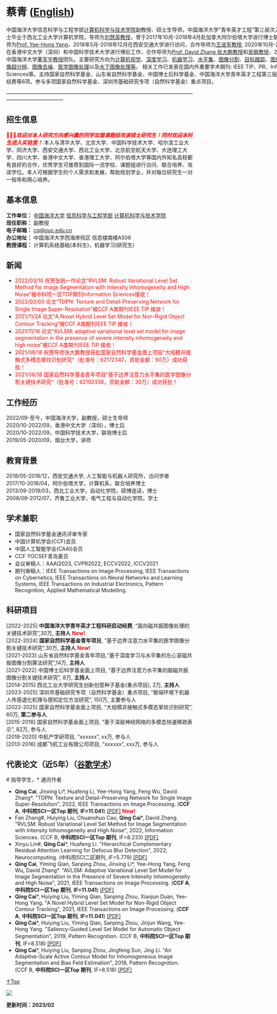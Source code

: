 <span id = "Top"> </span>
# 蔡青 (<a href="/index-en.html">English</a>)  

<p style="width:970px;">
    <img src="/cai.jpg" align="right" width="150" hspace="5" vspace="5">
    中国海洋大学信息科学与工程学部<a href="http://it.ouc.edu.cn/">计算机科学与技术学院</a>副教授、硕士生导师，中国海洋大学“青年英才工程”第三层次入选者。博士毕业于西北工业大学计算机学院，导师为<a href="https://teacher.nwpu.edu.cn/liuhuiying">刘慧英教授</a>，曾于2017年10月-2018年4月赴加拿大阿尔伯塔大学进行博士联合培养，导师为<a href="http://webdocs.cs.ualberta.ca/~yang/index.html">Prof. Yee-Hong Yang</a>，2018年5月-2018年12月在西安交通大学进行访问，合作导师为<a href="https://gr.xjtu.edu.cn/zh/web/jinjun/home">王进军教授</a>, 2020年10月-2022年9月在香港中文大学（深圳）和中国科学技术大学进行博后工作，合作导师为<a href="https://scholar.google.com/citations?user=IOagLnEAAAAJ&hl=zh-CN">Prof. David Zhang 张大鹏教授</a>和<a href="https://scholar.google.com/citations?user=5bInRDEAAAAJ&hl=zh-CN">吴枫教授</a>，2022年加入中国海洋大学<a href="http://it.ouc.edu.cn/djy/main.htm">董军宇教授</a>团队。主要研究方向为<u>计算机视觉</u>、<u>深度学习</u>、<u>机器学习</u>、<u>水平集</u>、<u>图像分割</u>、<u>目标跟踪</u>、<u>图像恢复</u>、<u>图像超分辨</u>、<u>图像去噪</u>、<u>医学图像处理</u>以及<u>水下图像处理等</u>。 相关工作已发表在国内外重要学术期刊: IEEE TIP、PR、Information Sciences等。主持国家自然科学基金、山东省自然科学基金、中国博士后科学基金、中国海洋大学青年英才工程第三层次科研启动经费等6项，参与多项国家自然科学基金、深圳市基础研究专项（自然科学基金）重点项目。
</p>  
———————————————————————————————————————————————

## 招生信息
<span style="color:red;">🎈🎈🎈***欢迎对本人研究方向感兴趣的同学加盟课题组攻读硕士研究生！同时欢迎本科生进入实验室！***</span> 本人与清华大学、北京大学、中国科学技术大学、哈尔滨工业大学、同济大学、西安交通大学、西北工业大学、北京航空航天大学、大连理工大学、四川大学、香港中文大学、香港理工大学、阿尔伯塔大学等国内外知名高校都有良好的合作，优秀学生可推荐到国际一流学校、课题组进行访问、联合培养、攻读学位。本人可根据学生的个人需求和发展，帮助规划学业，并对每位研究生一对一指导和用心培养。
    
## 基本信息
**工作单位：** <a href="http://www.ouc.edu.cn/">中国海洋大学</a> <a href="http://it.ouc.edu.cn/main.htm">信息科学与工程学部</a> <a href="https://it.ouc.edu.cn/cs/main.htm">计算机科学与技术学院</a>   
**现任职称：** 副教授   
**电子邮箱：** cq@ouc.edu.cn   
**办公地址：** 中国海洋大学西海岸校区 信息楼南楼A506   
**教授课程：** 计算机系统基础(本科生)，机器学习(研究生) 

## 新闻
+ <span style="color:red;">2022/03/10 祝贺张帆一作论文“RVLSM: Robust Variational Level Set Method for Image Segmentation with Intensity Inhomogeneity and High Noise”被中科院一区TOP期刊Information Sciences接收！</span>
+ <span style="color:red;">2022/03/03 论文“TDPN: Texture and Detail-Preserving Network for Single Image Super-Resolution”被CCF A类期刊IEEE TIP 接收！</span>
+ <span style="color:red;">2021/11/24 论文“A Novel Hybrid Level Set Model for Non-Rigid Object Contour Tracking”被CCF A类期刊IEEE TIP 接收！</span>
+ <span style="color:red;">2021/11/18 论文“AVLSM: adaptive variational level set model for image segmentation in the presence of severe intensity inhomogeneity and high noise”被CCF A类期刊IEEE TIP 接收！</span>
+ <span style="color:red;">2021/08/18 祝贺导师张大鹏教授获批国家自然科学基金面上项目“大规模非接触式多模态掌纹识别研究”（批准号：62172347，资助金额：60万）成功获批！</span>
+ <span style="color:red;">2021/08/18 国家自然科学基金青年项目“基于边界注意力水平集的医学图像分割关键技术研究”（批准号：62102338，资助金额：30万）成功获批！</span>

## 工作经历
2022/09-至今，中国海洋大学，副教授，硕士生导师   
2020/10-2022/09，香港中文大学（深圳），博士后   
2020/10-2022/09，中国科学技术大学，联培博士后   
2019/05-2020/09，烟台大学，讲师 
    
## 教育背景 
2018/05-2018/12，西安交通大学, 人工智能与机器人研究所，访问学者   
2017/10-2018/04，阿尔伯塔大学，计算机系，联合培养博士  
2013/09-2019/03，西北工业大学，自动化学院，硕博连读，博士  
2008/09-2012/07，齐鲁工业大学，电气工程与自动化学院，学士   

## 学术兼职
+ 国家自然科学基金通讯评审专家
+ 中国计算机学会(CCF)会员
+ 中国人工智能学会(CAAI)会员  
+ CCF YOCSEF青岛委员
+ 会议审稿人：AAAI2023, CVPR2022, ECCV2022, ICCV2021  
+ 期刊审稿人：IEEE Transactions on Image Processing, IEEE Transactions on Cybernetics, IEEE Transactions on Neural Networks and Learning Systems, IEEE Transactions on Industrial Electronics, Pattern Recognition, Applied Mathematical Modelling.    

## 科研项目
[2022-2025] **中国海洋大学青年英才工程科研启动经费**, “面向磁共振图像处理的关键技术研究”,30万, **主持人** <span style="color:red;">**New!**</span>    
[2022-2024] **国家自然科学基金青年项目**, “基于边界注意力水平集的医学图像分割关键技术研究”,30万, **主持人** <span style="color:red;">**New!**</span>    
[2021-2023] 山东省自然科学基金青年项目,“基于深度学习与水平集的左心室磁共振图像分割算法研究”,14万, **主持人**       
[2021-2022] 中国博士后科学基金面上项目, “基于边界注意力水平集的脑磁共振图像分割关键技术研究”, 8万, **主持人**  
[2014-2015] 西北工业大学研究生创新创意种子基金(重点项目), 2万, **主持人**  
[2023-2025] 深圳市基础研究专项（自然科学基金）重点项目, “极端环境下机器人传感退化机理与感知定位方法研究”, 150万, 主要参与人  
[2022-2025] 国家自然科学基金面上项目, “大规模非接触式多模态掌纹识别研究”, 60万, **第二参与人**  
[2015-2018] 国家自然科学基金面上项目, “基于深层神经网络的多模态快速稀疏表示”, 82万, 参与人  
[2018-2020] 中航产学研项目, “xxxxxx”, xx万, 参与人  
[2013-2016] 成都飞机工业有限公司项目,  “xxxxxx”, xxx万, 参与人  

## 代表论文（近5年）（<a href="https://scholar.google.com/citations?user=0dnTKrcAAAAJ&hl=en">谷歌学术</a>） 
\# 指导学生，\* 通讯作者
* **Qing Cai**, Jinxing Li*, Huafeng Li, Yee-Hong Yang, Feng Wu, David Zhang*. "TDPN: Texture and Detail-Preserving Network for Single Image Super-Resolution", 2022, IEEE Transactions on Image Processing. (**CCF A**, **中科院SCI一区Top 期刊**, **IF=11.041**) <a href="https://ieeexplore.ieee.org/abstract/document/9619954/" target="_blank">[PDF]</a> <span style="color:red;">**New!** </span>
* Fan Zhang#, Huiying Liu, Chuanshuo Cao, **Qing Cai***, David Zhang. "RVLSM: Robust Variational Level Set Method for Image Segmentation with Intensity Inhomogeneity and High Noise", 2022, Information Sciences. (CCF B, **中科院SCI一区Top 期刊**, IF=8.233) <a href="https://ieeexplore.ieee.org/abstract/document/9727093" target="_blank">[PDF]</a>
* Xinyu Lin#, **Qing Cai***, Huafeng Li. "Hierarchical Complementary Residual Attention Learning for Defocus Blur Detection", 2022, Neurocomputing. (中科院SCI二区期刊, IF=5.779) <a href="https://www.sciencedirect.com/science/article/pii/S092523122200741X" target="_blank">[PDF]</a>
* **Qing Cai**, Yiming Qian, Sanping Zhou, Jinxing Li*, Yee-Hong Yang, Feng Wu, David Zhang*. "AVLSM: Adaptive Variational Level Set Model for Image Segmentation in the Presence of Severe Intensity Inhomogeneity and High Noise", 2021, IEEE Transactions on Image Processing. (**CCF A**, **中科院SCI一区Top 期刊**, **IF=11.041**) <a href="https://ieeexplore.ieee.org/abstract/document/9619954/" target="_blank">[PDF]</a>
* **Qing Cai***, Huiying Liu, Yiming Qian, Sanping Zhou, Xiaojun Duan, Yee-Hong Yang. "A Novel Hybrid Level Set Model for Non-Rigid Object Contour Tracking", 2021, IEEE Transactions on Image Processing. (**CCF A**, **中科院SCI一区Top 期刊**, **IF=11.041**) <a href="https://ieeexplore.ieee.org/abstract/document/9626663" target="_blank">[PDF]</a>
* **Qing Cai***, Huiying Liu, Yiming Qian, Sanping Zhou, Jinjun Wang, Yee-Hong Yang. "Saliency-Guided Level Set Model for Automatic Object Segmentation", 2019, Pattern Recognition. (CCF B, **中科院SCI一区Top 期刊**, IF=8.518) <a href="https://ieeexplore.ieee.org/abstract/document/9626663" target="_blank">[PDF]</a>
* **Qing Cai***, Huiying Liu, Sanping Zhou, Jingfeng Sun, Jing Li. "An Adaptive-Scale Active Contour Model for Inhomogeneous Image Segmentation and Bias Feld Estimation", 2018, Pattern Recognition. (CCF B, **中科院SCI一区Top 期刊**, IF=8.518) <a href="https://ieeexplore.ieee.org/abstract/document/9626663" target="_blank">[PDF]</a>

[↑Top](#Top)

<a href="https://clustrmaps.com/site/1bf9f"  title="Visit tracker"><img src="//www.clustrmaps.com/map_v2.png?d=YgAX7EI4VQTaUhsp2h3xKcH7hPOD2pUDVXgafAsrXTE&cl=ffffff" /></a>

**更新时间：2023/02**
